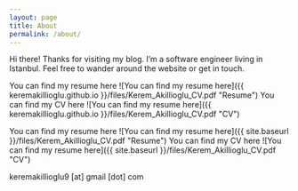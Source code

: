```yaml
---
layout: page
title: About
permalink: /about/
---
```


Hi there! Thanks for visiting my blog. I’m a software engineer living in Istanbul. Feel free to wander around the website or get in touch.

You can find my resume here
![You can find my resume here]({{ keremakillioglu.github.io }}/files/Kerem_Akillioglu_CV.pdf "Resume")
You can find my CV here
![You can find my resume here]({{ keremakillioglu.github.io }}/files/Kerem_Akillioglu_CV.pdf "CV")


You can find my resume here
![You can find my resume here]({{ site.baseurl }}/files/Kerem_Akillioglu_CV.pdf "Resume")
You can find my CV here
![You can find my resume here]({{ site.baseurl }}/files/Kerem_Akillioglu_CV.pdf "CV")


keremakillioglu9 [at] gmail [dot] com
